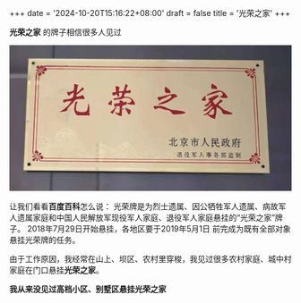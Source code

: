 +++
date = '2024-10-20T15:16:22+08:00'
draft = false
title = '光荣之家'
+++

**光荣之家** 的牌子相信很多人见过

![光荣之家](../img/87800c73d3cb4bcba742ae3c4ecd3982.jpeg "光荣之家")

让我们看看**百度百科**怎么说：
光荣牌是为烈士遗属、因公牺牲军人遗属、病故军人遗属家庭和中国人民解放军现役军人家庭、退役军人家庭悬挂的“光荣之家”牌子。
2018年7月29日开始悬挂，各地区要于2019年5月1日 前完成为既有全部对象悬挂光荣牌的任务。

由于工作原因，我经常在山上、坝区、农村里穿梭，我见过很多农村家庭、城中村家庭在门口悬挂**光荣之家**。

**我从来没见过高档小区、别墅区悬挂光荣之家**
